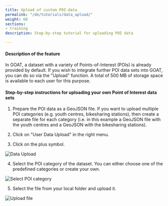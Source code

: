 ```yaml
---
title: Upload of custom POI-data
permalink: "/de/tutorials/data_upload/"
weight: 60
sections:
- training
description: Step-by-step tutorial for uploading POI data

---
```

#### Description of the feature
In GOAT, a dataset with a variety of Points-of-Interest (POIs) is already provided by default. If you wish to integrate further POI data sets into GOAT, you can do so via the "Upload" function. A total of 500 MB of storage space is available to each user for this purpose. 

#### Step-by-step instructions for uploading your own Point of Interest data sets

1. Prepare the POI data as a GeoJSON file. If you want to upload multiple POI categories (e.g. youth centres, bikesharing stations), then create a separate file for each category (i.e. in this example a GeoJSON file with the youth centres and a GeoJSON with the bikesharing stations). 

2. Click on "User Data Upload" in the right menu. 

3. Click on the plus symbol.

<img src="/images/training_materials/Data_upload/user-data-upload_en.webp" alt="Data Upload" style="max-height:400px;"/>

4. Select the POI category of the dataset. You can either choose one of the predefined categories or create your own. 

<img src="/images/training_materials/Data_upload/poi_category_en.webp" alt="Select POI category" style="max-height:200px;"/>

5. Select the file from your local folder and upload it. 

<img src="/images/training_materials/Data_upload/browse_files_en.webp" alt="Upload file" style="max-height:200px;"/>
